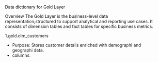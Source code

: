 Data dictionary for Gold Layer

Overview
The Gold Layer is the business-level data representation,structured to support analytical and reporting use cases. It consists of dimension tables and 
fact tables for specific business metrics.

1.gold.dim_customers
 - Purpose: Stores customer details enriched with demographi and geographi data.
 - columns:
   
